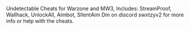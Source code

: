 Undetectable Cheats for Warzone and MW3, Includes: StreamProof, Wallhack, UnlockAll, Aimbot, SIlentAim
Dm on discord swxtzyv2 for more info or help with the cheats.

